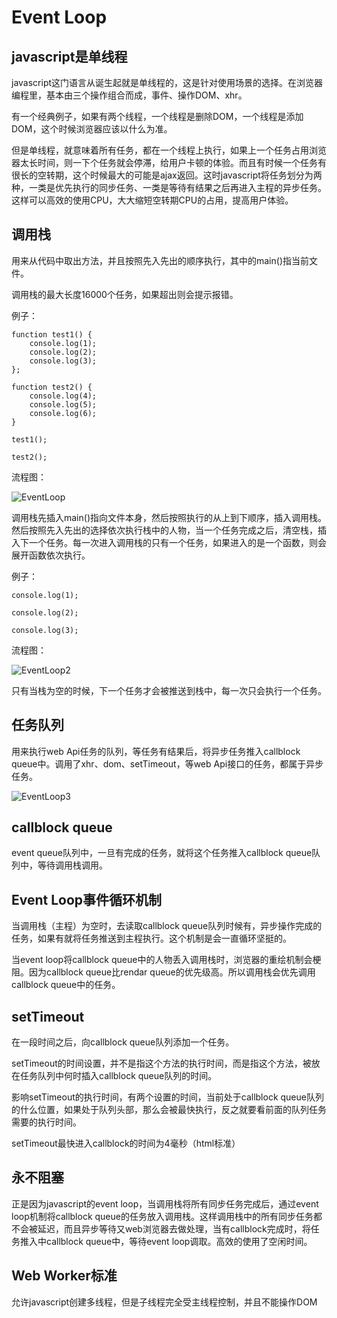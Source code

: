 # Event Loop

## javascript是单线程
javascript这门语言从诞生起就是单线程的，这是针对使用场景的选择。在浏览器编程里，基本由三个操作组合而成，事件、操作DOM、xhr。

有一个经典例子，如果有两个线程，一个线程是删除DOM，一个线程是添加DOM，这个时候浏览器应该以什么为准。

但是单线程，就意味着所有任务，都在一个线程上执行，如果上一个任务占用浏览器太长时间，则一下个任务就会停滞，给用户卡顿的体验。而且有时候一个任务有很长的空转期，这个时候最大的可能是ajax返回。这时javascript将任务划分为两种，一类是优先执行的同步任务、一类是等待有结果之后再进入主程的异步任务。这样可以高效的使用CPU，大大缩短空转期CPU的占用，提高用户体验。

## 调用栈
用来从代码中取出方法，并且按照先入先出的顺序执行，其中的main()指当前文件。

调用栈的最大长度16000个任务，如果超出则会提示报错。

例子：

```
function test1() {
	console.log(1);
	console.log(2);
	console.log(3);
};

function test2() {
	console.log(4);
	console.log(5);
	console.log(6);
}

test1();

test2();
```

流程图：

![EventLoop](https://lh3.googleusercontent.com/-Sjza_v03Jnw/W_UDuNFXXeI/AAAAAAAAAD8/cZRG4f88nG4G45sCy1OigcUlOS_YBe45ACHMYCw/I/EventLoop.jpg)


调用栈先插入main()指向文件本身，然后按照执行的从上到下顺序，插入调用栈。然后按照先入先出的选择依次执行栈中的人物，当一个任务完成之后，清空栈，插入下一个任务。每一次进入调用栈的只有一个任务，如果进入的是一个函数，则会展开函数依次执行。

例子：

```
console.log(1);

console.log(2);

console.log(3);
```

流程图：

![EventLoop2](https://lh3.googleusercontent.com/-mj0r8PkALHM/W_UDxLnLHkI/AAAAAAAAAEA/kF0TdaFbLe00I4mMy6wJ1qYyjQpCqVDeQCHMYCw/I/EventLoop2.jpg)

只有当栈为空的时候，下一个任务才会被推送到栈中，每一次只会执行一个任务。


## 任务队列
用来执行web Api任务的队列，等任务有结果后，将异步任务推入callblock queue中。调用了xhr、dom、setTimeout，等web Api接口的任务，都属于异步任务。

![EventLoop3](https://lh3.googleusercontent.com/-4FSQn6w9QIQ/W_UDztzd8WI/AAAAAAAAAEE/nUL8uIrS610jlLMgI7-tsuRlvF-Da-aIwCHMYCw/I/EventLoop3.jpg)

## callblock queue
event queue队列中，一旦有完成的任务，就将这个任务推入callblock queue队列中，等待调用栈调用。

## Event Loop事件循环机制
当调用栈（主程）为空时，去读取callblock queue队列时候有，异步操作完成的任务，如果有就将任务推送到主程执行。这个机制是会一直循环坚挺的。

当event loop将callblock queue中的人物丢入调用栈时，浏览器的重绘机制会梗阻。因为callblock queue比rendar queue的优先级高。所以调用栈会优先调用callblock queue中的任务。

## setTimeout
在一段时间之后，向callblock queue队列添加一个任务。

setTimeout的时间设置，并不是指这个方法的执行时间，而是指这个方法，被放在任务队列中何时插入callblock queue队列的时间。

影响setTimeout的执行时间，有两个设置的时间，当前处于callblock queue队列的什么位置，如果处于队列头部，那么会被最快执行，反之就要看前面的队列任务需要的执行时间。

setTimeout最快进入callblock的时间为4毫秒（html标准）

## 永不阻塞
正是因为javascript的event loop，当调用栈将所有同步任务完成后，通过event loop机制将callblock queue的任务放入调用栈。这样调用栈中的所有同步任务都不会被延迟，而且异步等待又web浏览器去做处理，当有callblock完成时，将任务推入中callblock queue中，等待event loop调取。高效的使用了空闲时间。


## Web Worker标准
允许javascript创建多线程，但是子线程完全受主线程控制，并且不能操作DOM



